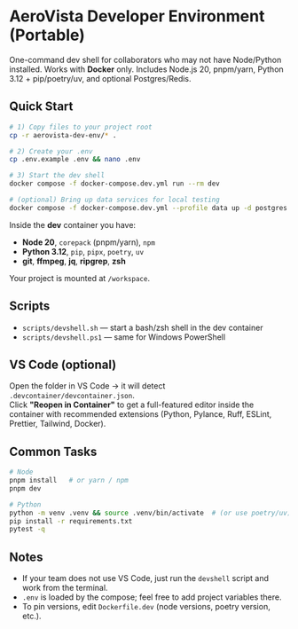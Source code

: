# AeroVista Developer Environment (Portable)

One-command dev shell for collaborators who may not have Node/Python installed.
Works with **Docker** only. Includes Node.js 20, pnpm/yarn, Python 3.12 + pip/poetry/uv, and optional Postgres/Redis.

## Quick Start

```bash
# 1) Copy files to your project root
cp -r aerovista-dev-env/* .

# 2) Create your .env
cp .env.example .env && nano .env

# 3) Start the dev shell
docker compose -f docker-compose.dev.yml run --rm dev

# (optional) Bring up data services for local testing
docker compose -f docker-compose.dev.yml --profile data up -d postgres redis
```

Inside the **dev** container you have:
- **Node 20**, `corepack` (pnpm/yarn), `npm`
- **Python 3.12**, `pip`, `pipx`, `poetry`, `uv`
- **git**, **ffmpeg**, **jq**, **ripgrep**, **zsh**

Your project is mounted at `/workspace`.

## Scripts

- `scripts/devshell.sh` — start a bash/zsh shell in the dev container
- `scripts/devshell.ps1` — same for Windows PowerShell

## VS Code (optional)

Open the folder in VS Code → it will detect `.devcontainer/devcontainer.json`.  
Click **"Reopen in Container"** to get a full-featured editor inside the container
with recommended extensions (Python, Pylance, Ruff, ESLint, Prettier, Tailwind, Docker).

## Common Tasks

```bash
# Node
pnpm install   # or yarn / npm
pnpm dev

# Python
python -m venv .venv && source .venv/bin/activate  # (or use poetry/uv)
pip install -r requirements.txt
pytest -q
```

## Notes

- If your team does not use VS Code, just run the `devshell` script and work from the terminal.
- `.env` is loaded by the compose; feel free to add project variables there.
- To pin versions, edit `Dockerfile.dev` (node versions, poetry version, etc.).
